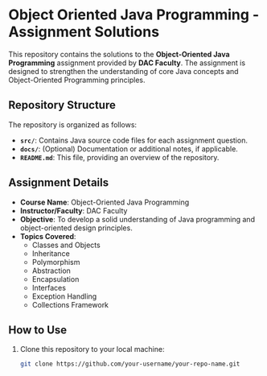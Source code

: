 # Object Oriented Java Programming - Assignment Solutions

This repository contains the solutions to the **Object-Oriented Java Programming** assignment provided by **DAC Faculty**. The assignment is designed to strengthen the understanding of core Java concepts and Object-Oriented Programming principles.

## Repository Structure

The repository is organized as follows:

- **`src/`**: Contains Java source code files for each assignment question.
- **`docs/`**: (Optional) Documentation or additional notes, if applicable.
- **`README.md`**: This file, providing an overview of the repository.

## Assignment Details

- **Course Name**: Object-Oriented Java Programming  
- **Instructor/Faculty**: DAC Faculty  
- **Objective**: To develop a solid understanding of Java programming and object-oriented design principles.  
- **Topics Covered**:  
  - Classes and Objects  
  - Inheritance  
  - Polymorphism  
  - Abstraction  
  - Encapsulation  
  - Interfaces  
  - Exception Handling  
  - Collections Framework  

## How to Use

1. Clone this repository to your local machine:
   ```bash
   git clone https://github.com/your-username/your-repo-name.git
